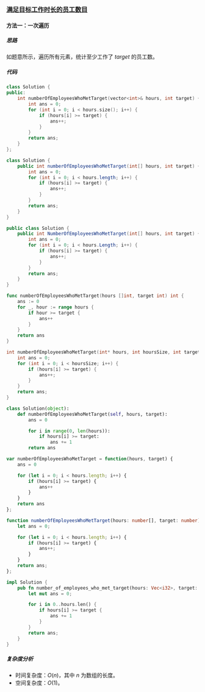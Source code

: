 ### [满足目标工作时长的员工数目](https://leetcode.cn/problems/number-of-employees-who-met-the-target/solutions/2759008/man-zu-mu-biao-gong-zuo-shi-chang-de-yua-6qss/)

#### 方法一：一次遍历

##### 思路

如题意所示，遍历所有元素，统计至少工作了 $\textit{target}$ 的员工数。

##### 代码

```c++
class Solution {
public:
    int numberOfEmployeesWhoMetTarget(vector<int>& hours, int target) {
        int ans = 0;
        for (int i = 0; i < hours.size(); i++) {
            if (hours[i] >= target) {
                ans++;
            }
        }
        return ans;
    }
};
```

```java
class Solution {
    public int numberOfEmployeesWhoMetTarget(int[] hours, int target) {
        int ans = 0;
        for (int i = 0; i < hours.length; i++) {
            if (hours[i] >= target) {
                ans++;
            }
        }
        return ans;
    }
}
```

```csharp
public class Solution {
    public int NumberOfEmployeesWhoMetTarget(int[] hours, int target) {
        int ans = 0;
        for (int i = 0; i < hours.Length; i++) {
            if (hours[i] >= target) {
                ans++;
            }
        }
        return ans;
    }
}
```

```go
func numberOfEmployeesWhoMetTarget(hours []int, target int) int {
    ans := 0
    for _, hour := range hours {
        if hour >= target {
            ans++
        }
    }
    return ans
}
```

```c
int numberOfEmployeesWhoMetTarget(int* hours, int hoursSize, int target){
    int ans = 0;
    for (int i = 0; i < hoursSize; i++) {
        if (hours[i] >= target) {
            ans++;
        }
    }
    return ans;
}
```

```python
class Solution(object):
    def numberOfEmployeesWhoMetTarget(self, hours, target):
        ans = 0

        for i in range(0, len(hours)):
            if hours[i] >= target:
                ans += 1
        return ans
```

```javascript
var numberOfEmployeesWhoMetTarget = function(hours, target) {
    ans = 0

    for (let i = 0; i < hours.length; i++) {
        if (hours[i] >= target) {
            ans++
        }
    }
    return ans
};
```

```typescript
function numberOfEmployeesWhoMetTarget(hours: number[], target: number): number {
    let ans = 0;

    for (let i = 0; i < hours.length; i++) {
        if (hours[i] >= target) {
            ans++;
        }
    }
    return ans;
};
```

```rust
impl Solution {
    pub fn number_of_employees_who_met_target(hours: Vec<i32>, target: i32) -> i32 {
        let mut ans = 0;

        for i in 0..hours.len() {
            if hours[i] >= target {
                ans += 1
            }
        }
        return ans;
    }
}
```

##### 复杂度分析

- 时间复杂度：$O(n)$，其中 $n$ 为数组的长度。
- 空间复杂度：$O(1)$。
